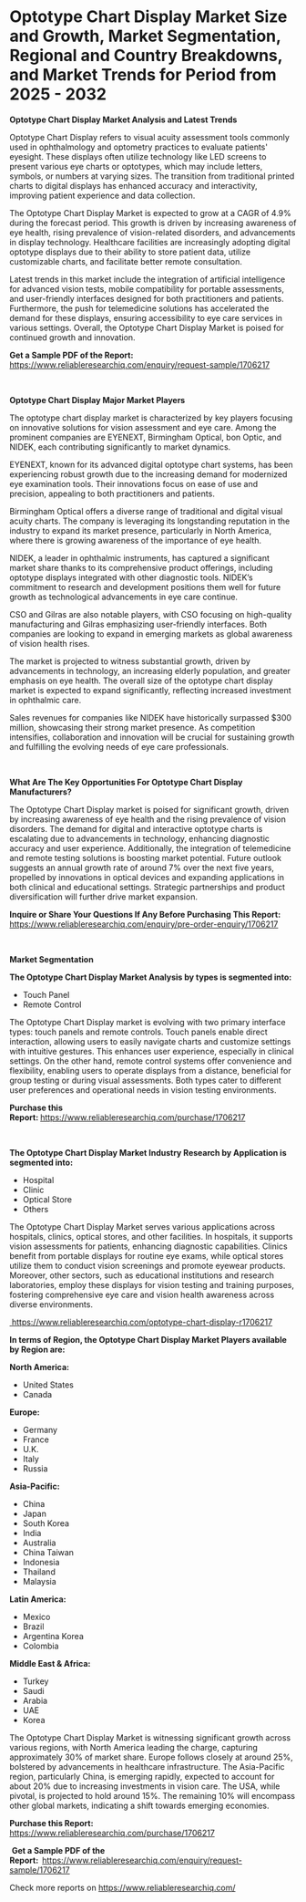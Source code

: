 <p><h1>Optotype Chart Display Market Size and Growth, Market Segmentation, Regional and Country Breakdowns, and Market Trends for Period from 2025 -  2032</h1></p><p><strong>Optotype Chart Display Market Analysis and Latest Trends</strong></p>
<p><p>Optotype Chart Display refers to visual acuity assessment tools commonly used in ophthalmology and optometry practices to evaluate patients' eyesight. These displays often utilize technology like LED screens to present various eye charts or optotypes, which may include letters, symbols, or numbers at varying sizes. The transition from traditional printed charts to digital displays has enhanced accuracy and interactivity, improving patient experience and data collection.</p><p>The Optotype Chart Display Market is expected to grow at a CAGR of 4.9% during the forecast period. This growth is driven by increasing awareness of eye health, rising prevalence of vision-related disorders, and advancements in display technology. Healthcare facilities are increasingly adopting digital optotype displays due to their ability to store patient data, utilize customizable charts, and facilitate better remote consultation.</p><p>Latest trends in this market include the integration of artificial intelligence for advanced vision tests, mobile compatibility for portable assessments, and user-friendly interfaces designed for both practitioners and patients. Furthermore, the push for telemedicine solutions has accelerated the demand for these displays, ensuring accessibility to eye care services in various settings. Overall, the Optotype Chart Display Market is poised for continued growth and innovation.</p></p>
<p><strong>Get a Sample PDF of the Report:&nbsp;</strong> <a href="https://www.reliableresearchiq.com/enquiry/request-sample/1706217?utm_campaign=1082&utm_medium=2&utm_source=Github&utm_content=ia&utm_term=10012025&utm_id=optotype-chart-display">https://www.reliableresearchiq.com/enquiry/request-sample/1706217</a></p>
<p>&nbsp;</p>
<p><strong>Optotype Chart Display Major Market Players</strong></p>
<p><p>The optotype chart display market is characterized by key players focusing on innovative solutions for vision assessment and eye care. Among the prominent companies are EYENEXT, Birmingham Optical, bon Optic, and NIDEK, each contributing significantly to market dynamics.</p><p>EYENEXT, known for its advanced digital optotype chart systems, has been experiencing robust growth due to the increasing demand for modernized eye examination tools. Their innovations focus on ease of use and precision, appealing to both practitioners and patients.</p><p>Birmingham Optical offers a diverse range of traditional and digital visual acuity charts. The company is leveraging its longstanding reputation in the industry to expand its market presence, particularly in North America, where there is growing awareness of the importance of eye health. </p><p>NIDEK, a leader in ophthalmic instruments, has captured a significant market share thanks to its comprehensive product offerings, including optotype displays integrated with other diagnostic tools. NIDEK’s commitment to research and development positions them well for future growth as technological advancements in eye care continue.</p><p>CSO and Gilras are also notable players, with CSO focusing on high-quality manufacturing and Gilras emphasizing user-friendly interfaces. Both companies are looking to expand in emerging markets as global awareness of vision health rises.</p><p>The market is projected to witness substantial growth, driven by advancements in technology, an increasing elderly population, and greater emphasis on eye health. The overall size of the optotype chart display market is expected to expand significantly, reflecting increased investment in ophthalmic care.</p><p>Sales revenues for companies like NIDEK have historically surpassed $300 million, showcasing their strong market presence. As competition intensifies, collaboration and innovation will be crucial for sustaining growth and fulfilling the evolving needs of eye care professionals.</p></p>
<p>&nbsp;</p>
<p><strong>What Are The Key Opportunities For Optotype Chart Display Manufacturers?</strong></p>
<p><p>The Optotype Chart Display market is poised for significant growth, driven by increasing awareness of eye health and the rising prevalence of vision disorders. The demand for digital and interactive optotype charts is escalating due to advancements in technology, enhancing diagnostic accuracy and user experience. Additionally, the integration of telemedicine and remote testing solutions is boosting market potential. Future outlook suggests an annual growth rate of around 7% over the next five years, propelled by innovations in optical devices and expanding applications in both clinical and educational settings. Strategic partnerships and product diversification will further drive market expansion.</p></p>
<p><strong>Inquire or Share Your Questions If Any Before Purchasing This Report:</strong> <a href="https://www.reliableresearchiq.com/enquiry/pre-order-enquiry/1706217?utm_campaign=1082&utm_medium=2&utm_source=Github&utm_content=ia&utm_term=10012025&utm_id=optotype-chart-display">https://www.reliableresearchiq.com/enquiry/pre-order-enquiry/1706217</a></p>
<p>&nbsp;</p>
<p><strong>Market Segmentation</strong></p>
<p><strong>The Optotype Chart Display Market Analysis by types is segmented into:</strong></p>
<p><ul><li>Touch Panel</li><li>Remote Control</li></ul></p>
<p><p>The Optotype Chart Display market is evolving with two primary interface types: touch panels and remote controls. Touch panels enable direct interaction, allowing users to easily navigate charts and customize settings with intuitive gestures. This enhances user experience, especially in clinical settings. On the other hand, remote control systems offer convenience and flexibility, enabling users to operate displays from a distance, beneficial for group testing or during visual assessments. Both types cater to different user preferences and operational needs in vision testing environments.</p></p>
<p><strong>Purchase this Report:&nbsp;</strong><a href="https://www.reliableresearchiq.com/purchase/1706217?utm_campaign=1082&utm_medium=2&utm_source=Github&utm_content=ia&utm_term=10012025&utm_id=optotype-chart-display">https://www.reliableresearchiq.com/purchase/1706217</a></p>
<p>&nbsp;</p>
<p><strong>The Optotype Chart Display Market Industry Research by Application is segmented into:</strong></p>
<p><ul><li>Hospital</li><li>Clinic</li><li>Optical Store</li><li>Others</li></ul></p>
<p><p>The Optotype Chart Display Market serves various applications across hospitals, clinics, optical stores, and other facilities. In hospitals, it supports vision assessments for patients, enhancing diagnostic capabilities. Clinics benefit from portable displays for routine eye exams, while optical stores utilize them to conduct vision screenings and promote eyewear products. Moreover, other sectors, such as educational institutions and research laboratories, employ these displays for vision testing and training purposes, fostering comprehensive eye care and vision health awareness across diverse environments.</p></p>
<p><a href="https://www.reliableresearchiq.com/optotype-chart-display-r1706217?utm_campaign=1082&utm_medium=2&utm_source=Github&utm_content=ia&utm_term=10012025&utm_id=optotype-chart-display">&nbsp;https://www.reliableresearchiq.com/optotype-chart-display-r1706217</a></p>
<p><strong>In terms of Region, the Optotype Chart Display Market Players available by Region are:</strong></p>
<p>
    <p> <strong> North America: </strong>
        <ul>
            <li>United States</li>
            <li>Canada</li>
        </ul>
        </p> 
    <p> <strong> Europe: </strong>
        <ul>
            <li>Germany</li>
            <li>France</li>
            <li>U.K.</li>
            <li>Italy</li>
            <li>Russia</li>
        </ul>
        </p> 
    <p> <strong> Asia-Pacific: </strong>
        <ul>
            <li>China</li>
            <li>Japan</li>
            <li>South Korea</li>
            <li>India</li>
            <li>Australia</li>
            <li>China Taiwan</li>
            <li>Indonesia</li>
            <li>Thailand</li>
            <li>Malaysia</li>
        </ul>
        </p> 
    <p> <strong> Latin America: </strong>
        <ul>
            <li>Mexico</li>
            <li>Brazil</li>
            <li>Argentina Korea</li>
            <li>Colombia</li>
        </ul>
        </p> 
    <p> <strong> Middle East & Africa: </strong>
        <ul>
            <li>Turkey</li>
            <li>Saudi</li>
            <li>Arabia</li>
            <li>UAE</li>
            <li>Korea</li>
        </ul>
    </p>
    </p>
<p><p>The Optotype Chart Display Market is witnessing significant growth across various regions, with North America leading the charge, capturing approximately 30% of market share. Europe follows closely at around 25%, bolstered by advancements in healthcare infrastructure. The Asia-Pacific region, particularly China, is emerging rapidly, expected to account for about 20% due to increasing investments in vision care. The USA, while pivotal, is projected to hold around 15%. The remaining 10% will encompass other global markets, indicating a shift towards emerging economies.</p></p>
<p><strong>Purchase this Report: </strong><a href="https://www.reliableresearchiq.com/purchase/1706217?utm_campaign=1082&utm_medium=2&utm_source=Github&utm_content=ia&utm_term=10012025&utm_id=optotype-chart-display">https://www.reliableresearchiq.com/purchase/1706217</a></p>
<p>&nbsp;<strong>Get a Sample PDF of the Report:&nbsp;&nbsp;</strong><a href="https://www.reliableresearchiq.com/enquiry/request-sample/1706217?utm_campaign=1082&utm_medium=2&utm_source=Github&utm_content=ia&utm_term=10012025&utm_id=optotype-chart-display">https://www.reliableresearchiq.com/enquiry/request-sample/1706217</a></p>
<p><strong></strong></p>
<p>Check more reports on <a href="https://www.reliableresearchiq.com/?utm_campaign=1082&utm_medium=2&utm_source=Github&utm_content=ia&utm_term=10012025&utm_id=optotype-chart-display">https://www.reliableresearchiq.com/</a></p>